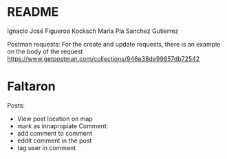 ﻿# README
Ignacio José Figueroa Kocksch
María Pía Sanchez Gutierrez




Postman requests:
For the create and update requests, there is an example on the body of the request
https://www.getpostman.com/collections/946e38de99857db72542

# Faltaron
Posts:
 - View post location on map
 - mark as innapropiate
Comment:
 - add comment to comment
 - eddit comment in the post
 - tag user in comment

